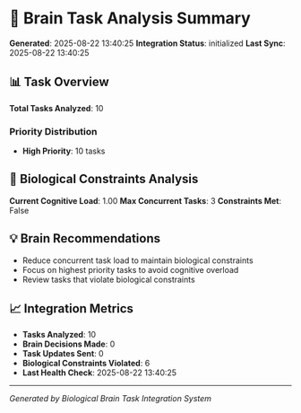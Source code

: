 # 🧠 Brain Task Analysis Summary

**Generated**: 2025-08-22 13:40:25
**Integration Status**: initialized
**Last Sync**: 2025-08-22 13:40:25

## 📊 Task Overview

**Total Tasks Analyzed**: 10

### Priority Distribution
- **High Priority**: 10 tasks

## 🧬 Biological Constraints Analysis

**Current Cognitive Load**: 1.00
**Max Concurrent Tasks**: 3
**Constraints Met**: False

## 💡 Brain Recommendations

- Reduce concurrent task load to maintain biological constraints
- Focus on highest priority tasks to avoid cognitive overload
- Review tasks that violate biological constraints

## 📈 Integration Metrics

- **Tasks Analyzed**: 10
- **Brain Decisions Made**: 0
- **Task Updates Sent**: 0
- **Biological Constraints Violated**: 6
- **Last Health Check**: 2025-08-22 13:40:25

---
*Generated by Biological Brain Task Integration System*
